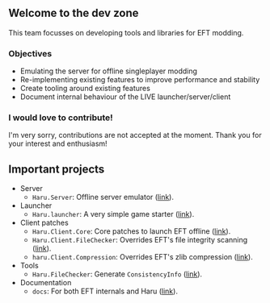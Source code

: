 ## Welcome to the dev zone

This team focusses on developing tools and libraries for EFT modding.

### Objectives

- Emulating the server for offline singleplayer modding
- Re-implementing existing features to improve performance and stability
- Create tooling around existing features
- Document internal behaviour of the LIVE launcher/server/client

### I would love to contribute!

I'm very sorry, contributions are not accepted at the moment.
Thank you for your interest and enthusiasm!

## Important projects

- Server
  - `Haru.Server`: Offline server emulator ([link](https://github.com/spt-haru/haru.server)).
- Launcher
  - `Haru.launcher`: A very simple game starter ([link](https://github.com/spt-haru/haru.launcher)).
- Client patches
  - `Haru.Client.Core`: Core patches to launch EFT offline ([link](https://github.com/spt-haru/haru.client.core)).
  - `Haru.Client.FileChecker`: Overrides EFT's file integrity scanning ([link](https://github.com/spt-haru/haru.client.filechecker)).
  - `haru.Client.Compression`: Overrides EFT's zlib compression ([link](https://github.com/spt-haru/haru.client.compression)).
- Tools
  - `Haru.FileChecker`: Generate `ConsistencyInfo` ([link](https://github.com/spt-haru/haru.filechecker)).
- Documentation
  - `docs`: For both EFT internals and Haru ([link](https://github.com/spt-haru/docs)). 
